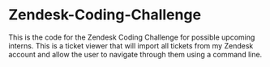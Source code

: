 # Zendesk-Coding-Challenge
This is the code for the Zendesk Coding Challenge for possible upcoming interns. This is a ticket viewer that will import all tickets from my Zendesk account and allow the user to navigate through them using a command line. 
